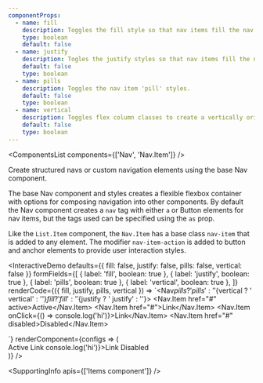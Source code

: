 ```yaml
---
componentProps:
  - name: fill
    description: Toggles the fill style so that nav items fill the nav container based on their width.
    type: boolean
    default: false
  - name: justify
    description: Togles the justify styles so that nav items fill the nav container using an equal width.
    default: false
    type: boolean
  - name: pills
    description: Toggles the nav item 'pill' styles.
    default: false
    type: boolean
  - name: vertical
    description: Toggles flex column classes to create a vertically oriented nav.
    default: false
    type: boolean
---
```


<ComponentsList components={['Nav', 'Nav.Item']} />

Create structured navs or custom navigation elements using the base Nav
component.

The base Nav component and styles creates a flexible flexbox container with
options for composing navigation into other components. By default the Nav
component creates a `nav` tag with either `a` or Button elements for nav items,
but the tags used can be specified using the `as` prop.

Like the `List.Item` component, the `Nav.Item` has a base class `nav-item` that
is added to any element. The modifier `nav-item-action` is added to button and
anchor elements to provide user interaction styles.

<InteractiveDemo
  defaults={{ fill: false, justify: false, pills: false, vertical: false }}
  formFields={[
    { label: 'fill', boolean: true },
    { label: 'justify', boolean: true },
    { label: 'pills', boolean: true },
    { label: 'vertical', boolean: true },
  ]}
  renderCode={({ fill, justify, pills, vertical }) => `<Nav${pills ? ' pills' : ''}${vertical ? ' vertical' : ''}${fill ? ' fill' : ''}${justify ? ' justify' : ''}>
  <Nav.Item href="#" active>Active</Nav.Item>
  <Nav.Item href="#">Link</Nav.Item>
  <Nav.Item onClick={() => console.log('hi')}>Link</Nav.Item>
  <Nav.Item href="#" disabled>Disabled</Nav.Item>
</Nav>`}
  renderComponent={configs => (
    <div className="w-75">
      <Nav {...configs}>
        <Nav.Item href="#" active>Active</Nav.Item>
        <Nav.Item href="#">Link</Nav.Item>
        <Nav.Item onClick={() => console.log('hi')}>Link</Nav.Item>
        <Nav.Item href="#" disabled>Disabled</Nav.Item>
      </Nav>
    </div>
  )}
/>

<SupportingInfo apis={['Items component']} />

<PropsTabs componentProps={componentProps} />
